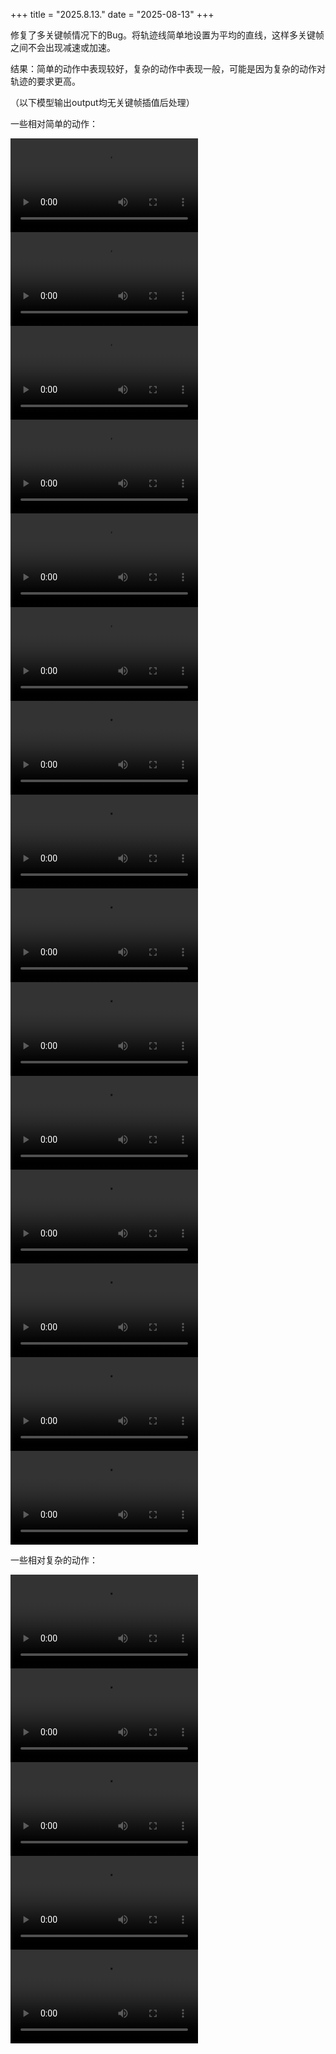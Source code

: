 +++
title = "2025.8.13."
date = "2025-08-13"
+++

修复了多关键帧情况下的Bug。将轨迹线简单地设置为平均的直线，这样多关键帧之间不会出现减速或加速。

结果：简单的动作中表现较好，复杂的动作中表现一般，可能是因为复杂的动作对轨迹的要求更高。

（以下模型输出output均无关键帧插值后处理）

一些相对简单的动作：


<video controls>
  <source src="https://zhjh-oss.oss-cn-beijing.aliyuncs.com/MotionTransition/2025-08-08_15-58-20.mp4" type="video/ogg">
</video>

<video controls>
  <source src="https://zhjh-oss.oss-cn-beijing.aliyuncs.com/MotionTransition/2025-08-08_16-00-08.mp4" type="video/ogg">
</video>

<video controls>
  <source src="https://zhjh-oss.oss-cn-beijing.aliyuncs.com/MotionTransition/2025-08-08_16-00-39.mp4" type="video/ogg">
</video>

<video controls>
  <source src="https://zhjh-oss.oss-cn-beijing.aliyuncs.com/MotionTransition/2025-08-08_16-01-09.mp4" type="video/ogg">
</video>

<video controls>
  <source src="https://zhjh-oss.oss-cn-beijing.aliyuncs.com/MotionTransition/2025-08-08_16-01-40.mp4" type="video/ogg">
</video>


<video controls>
  <source src="https://zhjh-oss.oss-cn-beijing.aliyuncs.com/MotionTransition/2025-08-08_16-02-10.mp4" type="video/ogg">
</video>

<video controls>
  <source src="https://zhjh-oss.oss-cn-beijing.aliyuncs.com/MotionTransition/2025-08-08_16-02-42.mp4" type="video/ogg">
</video>

<video controls>
  <source src="https://zhjh-oss.oss-cn-beijing.aliyuncs.com/MotionTransition/2025-08-08_16-03-14.mp4" type="video/ogg">
</video>

<video controls>
  <source src="https://zhjh-oss.oss-cn-beijing.aliyuncs.com/MotionTransition/2025-08-08_16-03-46.mp4" type="video/ogg">
</video>

<video controls>
  <source src="https://zhjh-oss.oss-cn-beijing.aliyuncs.com/MotionTransition/2025-08-08_16-04-18.mp4" type="video/ogg">
</video>

<video controls>
  <source src="https://zhjh-oss.oss-cn-beijing.aliyuncs.com/MotionTransition/2025-08-08_16-05-12.mp4" type="video/ogg">
</video>

<video controls>
  <source src="https://zhjh-oss.oss-cn-beijing.aliyuncs.com/MotionTransition/2025-08-08_16-08-57.mp4" type="video/ogg">
</video>


<video controls>
  <source src="https://zhjh-oss.oss-cn-beijing.aliyuncs.com/MotionTransition/2025-08-08_16-12-41.mp4" type="video/ogg">
</video>


<video controls>
  <source src="https://zhjh-oss.oss-cn-beijing.aliyuncs.com/MotionTransition/2025-08-08_16-15-37.mp4" type="video/ogg">
</video>

<video controls>
  <source src="https://zhjh-oss.oss-cn-beijing.aliyuncs.com/MotionTransition/2025-08-08_16-17-09.mp4" type="video/ogg">
</video> 


一些相对复杂的动作：

<video controls>
  <source src="https://zhjh-oss.oss-cn-beijing.aliyuncs.com/MotionTransition/2025-08-08_16-05-49.mp4" type="video/ogg">
</video>

<video controls>
  <source src="https://zhjh-oss.oss-cn-beijing.aliyuncs.com/MotionTransition/2025-08-08_16-07-06.mp4" type="video/ogg">
</video>

<video controls>
  <source src="https://zhjh-oss.oss-cn-beijing.aliyuncs.com/MotionTransition/2025-08-08_16-07-40.mp4" type="video/ogg">
</video>

<video controls>
  <source src="https://zhjh-oss.oss-cn-beijing.aliyuncs.com/MotionTransition/2025-08-08_16-09-48.mp4" type="video/ogg">
</video>

<video controls>
  <source src="https://zhjh-oss.oss-cn-beijing.aliyuncs.com/MotionTransition/2025-08-08_16-11-09.mp4" type="video/ogg">
</video>
